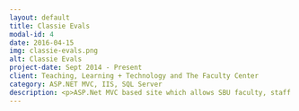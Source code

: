 ```yaml
---
layout: default
title: Classie Evals
modal-id: 4
date: 2016-04-15
img: classie-evals.png
alt: Classie Evals
project-date: Sept 2014 - Present
client: Teaching, Learning + Technology and The Faculty Center
category: ASP.NET MVC, IIS, SQL Server
description: <p>ASP.Net MVC based site which allows SBU faculty, staff and students to access course evaluation results, comments and statistics in an effort to provide transparency and allow students to make more informed course selections.</p><p>This project was initially developed by a student intern under my supervision and guidance, on-going support and maintenance is provided by me in coordination with Teaching, Learning + Technology</p><p>The site is hosted internally, integrates with CAS for authentication, provides public JSON endpoints so that other course catalog services know if we have evaluation data available. Charts are generated by Google Charts</p>
---
```

